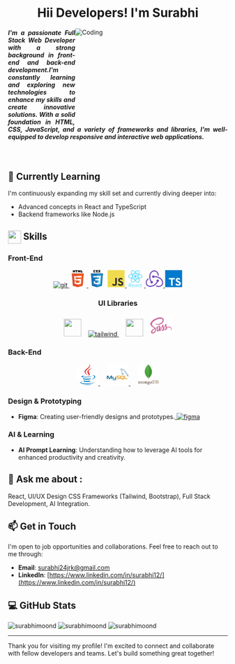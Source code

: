 <h1 align = "center"> Hii Developers! I'm Surabhi</h3>

<img align="right" height="205" alt="Coding" width="350" src="https://user-images.githubusercontent.com/74038190/221352975-94759904-aa4c-4032-a8ab-b546efb9c478.gif" />

<h5 align="justify">I'm a passionate Full Stack Web Developer with a strong background in front-end and back-end development.I'm constantly learning and exploring new technologies to enhance my skills and create innovative solutions. With a solid foundation in HTML, CSS, JavaScript, and a variety of frameworks and libraries, I'm well-equipped to develop responsive and interactive web applications.</h5>
&nbsp;
&nbsp;
&nbsp;
&nbsp;

<h2>🌱 Currently Learning</h2>

I'm continuously expanding my skill set and currently diving deeper into:
- Advanced concepts in React and TypeScript
- Backend frameworks like Node.js

## <img src="https://user-images.githubusercontent.com/74038190/212284087-bbe7e430-757e-4901-90bf-4cd2ce3e1852.gif" width="30" height="30" align="center"/> Skills

### Front-End
<p align="center"> <a href="https://babeljs.io/"  rel="noreferrer"> <a href="https://git-scm.com/" rel="noreferrer"> <img src="https://www.vectorlogo.zone/logos/git-scm/git-scm-icon.svg" alt="git" width="40" height="40"/> </a> <a href="https://www.w3.org/html/" rel="noreferrer"> <img src="https://raw.githubusercontent.com/devicons/devicon/master/icons/html5/html5-original-wordmark.svg" alt="html5" width="40" height="40"/> </a><img src="https://raw.githubusercontent.com/devicons/devicon/master/icons/css3/css3-original-wordmark.svg" alt="css3" width="40" height="40"/> </a> <a href="https://developer.mozilla.org/en-US/docs/Web/JavaScript" rel="noreferrer"> <img src="https://raw.githubusercontent.com/devicons/devicon/master/icons/javascript/javascript-original.svg" alt="javascript" width="40" height="40"/> </a> <a href="https://reactjs.org/" rel="noreferrer"> <img src="https://raw.githubusercontent.com/devicons/devicon/master/icons/react/react-original-wordmark.svg" alt="react" width="40" height="40"/> </a> <a href="https://redux.js.org" rel="noreferrer"> <img src="https://raw.githubusercontent.com/devicons/devicon/master/icons/redux/redux-original.svg" alt="redux" width="40" height="40"/> </a> <a href="https://www.typescriptlang.org/"  rel="noreferrer"> <img src="https://raw.githubusercontent.com/devicons/devicon/master/icons/typescript/typescript-original.svg" alt="typescript" width="40" height="40"/> </a> </p>

<h3 align="center"> UI Libraries </h3>
<p align="center"> <a href="https://babeljs.io/" rel="noreferrer">
<a href="https://tailwindcss.com/" rel="noreferrer"> <img src = "https://encrypted-tbn0.gstatic.com/images?q=tbn:ANd9GcRhIYiTslheoerWywuUiJzaLo8E35_P6Fhe1Q&s" width="40" height="40"/></a>&nbsp;&nbsp;&nbsp;
<a href="https://tailwindcss.com/" rel="noreferrer"> <img src="https://www.vectorlogo.zone/logos/tailwindcss/tailwindcss-icon.svg" alt="tailwind" width="40" height="40"/> </a> &nbsp;&nbsp;&nbsp;
<a href="https://tailwindcss.com/" rel="noreferrer"> <img src = "https://encrypted-tbn0.gstatic.com/images?q=tbn:ANd9GcQdyvSNw1-z4Xv8_ulmOTT6Xx9QGg1Fk8F9cg&s" width="40" height="40"/></a>&nbsp;&nbsp;&nbsp;
 <a href="https://sass-lang.com"  rel="noreferrer"> <img src="https://raw.githubusercontent.com/devicons/devicon/master/icons/sass/sass-original.svg" alt="sass" width="50" height="50"/> </a> </p>

### Back-End
<p align="center">
  <a href="https://www.java.com" rel="noreferrer">
    <img src="https://raw.githubusercontent.com/devicons/devicon/master/icons/java/java-original.svg" alt="java" width="50" height="50" style="border-radius:50%; background-color:white;"/>
  </a>
  &nbsp;&nbsp;&nbsp;
  <a href="https://www.mysql.com/" rel="noreferrer">
    <img src="https://raw.githubusercontent.com/devicons/devicon/master/icons/mysql/mysql-original-wordmark.svg" alt="mysql" width="50" height="50"/>
  </a>
  &nbsp;&nbsp;&nbsp;
  <a href="https://www.mongodb.com/" rel="noreferrer">
    <img src="https://raw.githubusercontent.com/devicons/devicon/master/icons/mongodb/mongodb-original-wordmark.svg" alt="mongodb" width="50" height="50"/>
  </a>
</p>

### Design & Prototyping
- **Figma**: Creating user-friendly designs and prototypes.<a href="https://www.figma.com/" rel="noreferrer"> <img src="https://www.vectorlogo.zone/logos/figma/figma-icon.svg" alt="figma" width="30" height="30"/> </a>

### AI & Learning
- **AI Prompt Learning**: Understanding how to leverage AI tools for enhanced productivity and creativity.

## 💬 Ask me about :
React, UI/UX Design CSS Frameworks (Tailwind, Bootstrap), Full Stack Development, AI Integration.  

## 📫 Get in Touch

I'm open to job opportunities and collaborations. Feel free to reach out to me through:

- **Email**: [surabhi24jrk@gmail.com](mailto:surabhi24jrk@gmail.com)
- **LinkedIn**: [https://www.linkedin.com/in/surabhi12/](https://www.linkedin.com/in/surabhi12/)

## 💻 GitHub Stats

<div ><img src="https://github-readme-stats.vercel.app/api/top-langs?username=surabhimoond&show_icons=true&locale=en&layout=compact&theme=tokyonight" alt="surabhimoond" />
<img  src="https://github-readme-stats.vercel.app/api?username=surabhimoond&show_icons=true&locale=en&theme=tokyonight" alt="surabhimoond"  />
<img src="https://github-readme-streak-stats.herokuapp.com/?user=surabhimoond&theme=tokyonight" alt="surabhimoond" /></div>

---

Thank you for visiting my profile! I'm excited to connect and collaborate with fellow developers and teams. Let's build something great together!


